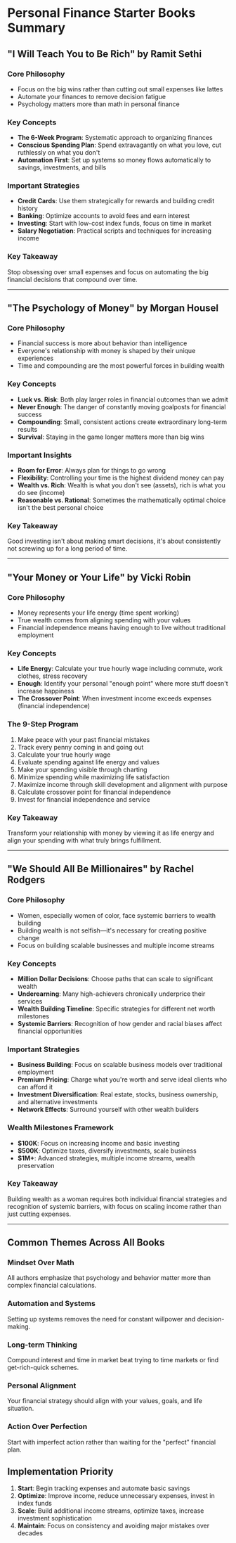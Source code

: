 # Personal Finance Starter Books Summary

## "I Will Teach You to Be Rich" by Ramit Sethi

### Core Philosophy
- Focus on the big wins rather than cutting out small expenses like lattes
- Automate your finances to remove decision fatigue
- Psychology matters more than math in personal finance

### Key Concepts
- **The 6-Week Program**: Systematic approach to organizing finances
- **Conscious Spending Plan**: Spend extravagantly on what you love, cut ruthlessly on what you don't
- **Automation First**: Set up systems so money flows automatically to savings, investments, and bills

### Important Strategies
- **Credit Cards**: Use them strategically for rewards and building credit history
- **Banking**: Optimize accounts to avoid fees and earn interest
- **Investing**: Start with low-cost index funds, focus on time in market
- **Salary Negotiation**: Practical scripts and techniques for increasing income

### Key Takeaway
Stop obsessing over small expenses and focus on automating the big financial decisions that compound over time.

---

## "The Psychology of Money" by Morgan Housel

### Core Philosophy
- Financial success is more about behavior than intelligence
- Everyone's relationship with money is shaped by their unique experiences
- Time and compounding are the most powerful forces in building wealth

### Key Concepts
- **Luck vs. Risk**: Both play larger roles in financial outcomes than we admit
- **Never Enough**: The danger of constantly moving goalposts for financial success
- **Compounding**: Small, consistent actions create extraordinary long-term results
- **Survival**: Staying in the game longer matters more than big wins

### Important Insights
- **Room for Error**: Always plan for things to go wrong
- **Flexibility**: Controlling your time is the highest dividend money can pay
- **Wealth vs. Rich**: Wealth is what you don't see (assets), rich is what you do see (income)
- **Reasonable vs. Rational**: Sometimes the mathematically optimal choice isn't the best personal choice

### Key Takeaway
Good investing isn't about making smart decisions, it's about consistently not screwing up for a long period of time.

---

## "Your Money or Your Life" by Vicki Robin

### Core Philosophy
- Money represents your life energy (time spent working)
- True wealth comes from aligning spending with your values
- Financial independence means having enough to live without traditional employment

### Key Concepts
- **Life Energy**: Calculate your true hourly wage including commute, work clothes, stress recovery
- **Enough**: Identify your personal "enough point" where more stuff doesn't increase happiness
- **The Crossover Point**: When investment income exceeds expenses (financial independence)

### The 9-Step Program
1. Make peace with your past financial mistakes
2. Track every penny coming in and going out
3. Calculate your true hourly wage
4. Evaluate spending against life energy and values
5. Make your spending visible through charting
6. Minimize spending while maximizing life satisfaction
7. Maximize income through skill development and alignment with purpose
8. Calculate crossover point for financial independence
9. Invest for financial independence and service

### Key Takeaway
Transform your relationship with money by viewing it as life energy and align your spending with what truly brings fulfillment.

---

## "We Should All Be Millionaires" by Rachel Rodgers

### Core Philosophy
- Women, especially women of color, face systemic barriers to wealth building
- Building wealth is not selfish—it's necessary for creating positive change
- Focus on building scalable businesses and multiple income streams

### Key Concepts
- **Million Dollar Decisions**: Choose paths that can scale to significant wealth
- **Underearning**: Many high-achievers chronically underprice their services
- **Wealth Building Timeline**: Specific strategies for different net worth milestones
- **Systemic Barriers**: Recognition of how gender and racial biases affect financial opportunities

### Important Strategies
- **Business Building**: Focus on scalable business models over traditional employment
- **Premium Pricing**: Charge what you're worth and serve ideal clients who can afford it
- **Investment Diversification**: Real estate, stocks, business ownership, and alternative investments
- **Network Effects**: Surround yourself with other wealth builders

### Wealth Milestones Framework
- **$100K**: Focus on increasing income and basic investing
- **$500K**: Optimize taxes, diversify investments, scale business
- **$1M+**: Advanced strategies, multiple income streams, wealth preservation

### Key Takeaway
Building wealth as a woman requires both individual financial strategies and recognition of systemic barriers, with focus on scaling income rather than just cutting expenses.

---

## Common Themes Across All Books

### Mindset Over Math
All authors emphasize that psychology and behavior matter more than complex financial calculations.

### Automation and Systems
Setting up systems removes the need for constant willpower and decision-making.

### Long-term Thinking
Compound interest and time in market beat trying to time markets or find get-rich-quick schemes.

### Personal Alignment
Your financial strategy should align with your values, goals, and life situation.

### Action Over Perfection
Start with imperfect action rather than waiting for the "perfect" financial plan.

## Implementation Priority

1. **Start**: Begin tracking expenses and automate basic savings
2. **Optimize**: Improve income, reduce unnecessary expenses, invest in index funds
3. **Scale**: Build additional income streams, optimize taxes, increase investment sophistication
4. **Maintain**: Focus on consistency and avoiding major mistakes over decades
